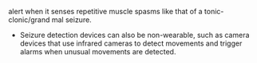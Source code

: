 alert when it senses repetitive muscle spasms like that of a tonic-clonic/grand
mal seizure.
- Seizure detection devices can also be non-wearable, such as camera devices
that use infrared cameras to detect movements and trigger alarms when
unusual movements are detected.